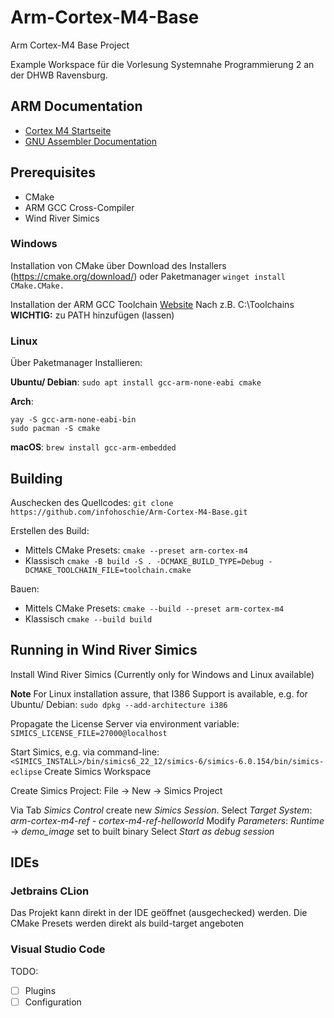 # Arm-Cortex-M4-Base
Arm Cortex-M4 Base Project

Example Workspace für die Vorlesung Systemnahe Programmierung 2 an der
DHWB Ravensburg.

## ARM Documentation
 - [Cortex M4 Startseite](https://developer.arm.com/Processors/Cortex-M4)
 - [GNU Assembler Documentation](https://sourceware.org/binutils/docs-2.40/as/index.html)

## Prerequisites
 - CMake
 - ARM GCC Cross-Compiler
 - Wind River Simics

### Windows
Installation von CMake über Download des Installers (https://cmake.org/download/)
oder Paketmanager `winget install CMake.CMake.`

Installation der ARM GCC Toolchain [Website](https://gnutoolchains.com/arm-eabi/)
Nach z.B. C:\Toolchains\
**WICHTIG:** zu PATH hinzufügen (lassen)

### Linux
Über Paketmanager Installieren:

**Ubuntu/ Debian**: `sudo apt install gcc-arm-none-eabi cmake`

**Arch**:
```
yay -S gcc-arm-none-eabi-bin 
sudo pacman -S cmake
```

**macOS**: `brew install gcc-arm-embedded`

## Building
Auschecken des Quellcodes:
`git clone https://github.com/infohoschie/Arm-Cortex-M4-Base.git`

Erstellen des Build:
 - Mittels CMake Presets:
   `cmake --preset arm-cortex-m4`
 - Klassisch
   `cmake -B build -S . -DCMAKE_BUILD_TYPE=Debug -DCMAKE_TOOLCHAIN_FILE=toolchain.cmake`

Bauen:
 - Mittels CMake Presets:
  `cmake --build --preset arm-cortex-m4`
 - Klassisch
  `cmake --build build`
 
## Running in Wind River Simics
Install Wind River Simics (Currently only for Windows and Linux available)

**Note**
For Linux installation assure, that I386 Support is available, e.g. for 
Ubuntu/ Debian: `sudo dpkg --add-architecture i386`

Propagate the License Server via environment variable:
```SIMICS_LICENSE_FILE=27000@localhost```

Start Simics, e.g. via command-line:
```<SIMICS_INSTALL>/bin/simics6_22_12/simics-6/simics-6.0.154/bin/simics-eclipse```
Create Simics Workspace

Create Simics Project: File -> New -> Simics Project

Via Tab *Simics Control* create new *Simics Session*.
Select *Target System*: *arm-cortex-m4-ref - cortex-m4-ref-helloworld*
Modify *Parameters*: *Runtime* -> *demo_image* set to built binary
Select *Start as debug session*

## IDEs
### Jetbrains CLion
Das Projekt kann direkt in der IDE geöffnet (ausgechecked) werden.
Die CMake Presets werden direkt als build-target angeboten

### Visual Studio Code
TODO:
 - [ ] Plugins
 - [ ] Configuration
